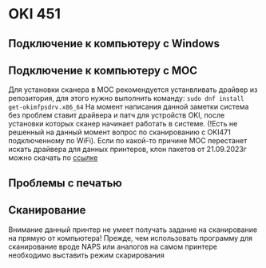 # OKI 451
## Подключение к компьютеру с Windows
## Подключение к компьютеру с МОС
Для установки сканера в МОС рекомендуется устанвливать драйвер из репозитория, для этого нужно выполнить команду:
```sudo dnf install get-okimfpsdrv.x86_64```
На момент написания данной заметки система без проблем ставит драйвера и патч для устройств OKI, после установки которых сканер начинает работать в системе. (!Есть не решенный на данный момент вопрос по сканированию с OKI471 подключенному по WiFi).
Если по какой-то причине МОС перестанет искать драйвера для данных принтеров, клон пакетов от 21.09.2023г можно скачать по [ссылке](/Принтеры/Drivers/MOS/OKI)
## Проблемы с печатью
## Сканирование
Внимание данный принтер не умеет получать задание на сканирование на прямую от компьютера! Прежде, чем использовать программу для сканирование вроде NAPS или аналогов на самом принтере необходимо выставить режим скарирования
